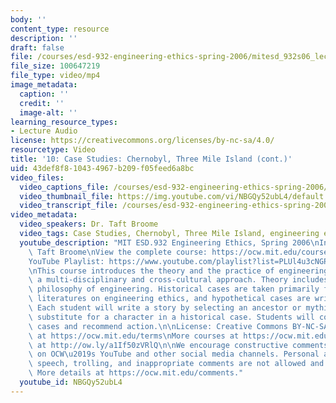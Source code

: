 ```yaml
---
body: ''
content_type: resource
description: ''
draft: false
file: /courses/esd-932-engineering-ethics-spring-2006/mitesd_932s06_lec10_360p_16_9.mp4
file_size: 100647219
file_type: video/mp4
image_metadata:
  caption: ''
  credit: ''
  image-alt: ''
learning_resource_types:
- Lecture Audio
license: https://creativecommons.org/licenses/by-nc-sa/4.0/
resourcetype: Video
title: '10: Case Studies: Chernobyl, Three Mile Island (cont.)'
uid: 43def8f8-1043-4967-b209-f05feed6a8bc
video_files:
  video_captions_file: /courses/esd-932-engineering-ethics-spring-2006/1E_y-MQD4QBOimN4OuTjSpW0exvwBZhLW_transcript.webvtt
  video_thumbnail_file: https://img.youtube.com/vi/NBGQy52ubL4/default.jpg
  video_transcript_file: /courses/esd-932-engineering-ethics-spring-2006/1E_y-MQD4QBOimN4OuTjSpW0exvwBZhLW_transcript.pdf
video_metadata:
  video_speakers: Dr. Taft Broome
  video_tags: Case Studies, Chernobyl, Three Mile Island, engineering ethics
  youtube_description: "MIT ESD.932 Engineering Ethics, Spring 2006\nInstructor: Dr.\
    \ Taft Broome\nView the complete course: https://ocw.mit.edu/courses/esd-932-engineering-ethics-spring-2006/\n\
    YouTube Playlist: https://www.youtube.com/playlist?list=PLUl4u3cNGP61YF5HCMnGUwJ8D-PNNs3OR\n\
    \nThis course introduces the theory and the practice of engineering ethics using\
    \ a multi-disciplinary and cross-cultural approach. Theory includes ethics and\
    \ philosophy of engineering. Historical cases are taken primarily from the scholarly\
    \ literatures on engineering ethics, and hypothetical cases are written by students.\
    \ Each student will write a story by selecting an ancestor or mythic hero as a\
    \ substitute for a character in a historical case. Students will compare these\
    \ cases and recommend action.\n\nLicense: Creative Commons BY-NC-SA\nMore information\
    \ at https://ocw.mit.edu/terms\nMore courses at https://ocw.mit.edu\nSupport OCW\
    \ at http://ow.ly/a1If50zVRlQ\n\nWe encourage constructive comments and discussion\
    \ on OCW\u2019s YouTube and other social media channels. Personal attacks, hate\
    \ speech, trolling, and inappropriate comments are not allowed and may be removed.\
    \ More details at https://ocw.mit.edu/comments."
  youtube_id: NBGQy52ubL4
---
```

